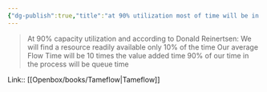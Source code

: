 ```yaml
---
{"dg-publish":true,"title":"at 90% utilization most of time will be in queue","tags":["quotes"],"date":"2023-02-15T09:15:44+04:00","modified_at":"2023-07-12T15:42:32+03:00","alias":"at 90% utilization most of time will be in queue","dg-path":"/quotes/202302150915.md","permalink":"/quotes/202302150915/","dgPassFrontmatter":true}
---
```



> At 90% capacity utilization and according to Donald Reinertsen: We will find a resource readily available only 10% of the time Our average Flow Time will be 10 times the value added time 90% of our time in the process will be queue time

Link:: [[Openbox/books/Tameflow\|Tameflow]]
